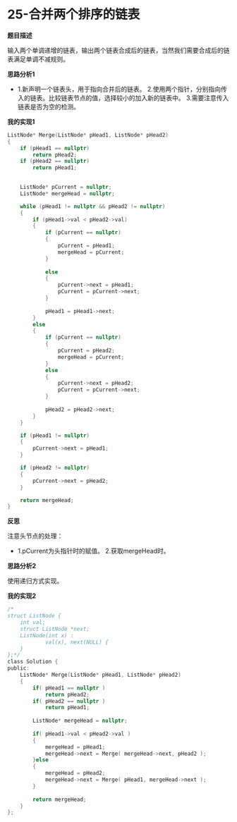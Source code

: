 # 25-合并两个排序的链表

**题目描述**

输入两个单调递增的链表，输出两个链表合成后的链表，当然我们需要合成后的链表满足单调不减规则。

**思路分析1**

-	1.新声明一个链表头，用于指向合并后的链表。
		2.使用两个指针，分别指向传入的链表。比较链表节点的值，选择较小的加入新的链表中。
		3.需要注意传入链表是否为空的检测。

**我的实现1**

```c
ListNode* Merge(ListNode* pHead1, ListNode* pHead2)
{
	if (pHead1 == nullptr)
		return pHead2;
	if (pHead2 == nullptr)
		return pHead1;

	
	ListNode* pCurrent = nullptr;
	ListNode* mergeHead = nullptr;

	while (pHead1 != nullptr && pHead2 != nullptr)
	{
		if (pHead1->val < pHead2->val)
		{
			if (pCurrent == nullptr)
			{
				pCurrent = pHead1;
				mergeHead = pCurrent;
			}
				
			else
			{
				pCurrent->next = pHead1;
				pCurrent = pCurrent->next;
			}
				
			pHead1 = pHead1->next;
		}
		else
		{
			if (pCurrent == nullptr)
			{
				pCurrent = pHead2;
				mergeHead = pCurrent;
			}
			else
			{
				pCurrent->next = pHead2;
				pCurrent = pCurrent->next;
			}
				
			pHead2 = pHead2->next;
		}
	}

	if (pHead1 != nullptr)
	{
		pCurrent->next = pHead1;
	}

	if (pHead2 != nullptr)
	{
		pCurrent->next = pHead2;
	}

	return mergeHead;
}
```

**反思**

注意头节点的处理：

-	1.pCurrent为头指针时的赋值。
		2.获取mergeHead时。

**思路分析2**

使用递归方式实现。

**我的实现2**

```c
/*
struct ListNode {
	int val;
	struct ListNode *next;
	ListNode(int x) :
			val(x), next(NULL) {
	}
};*/
class Solution {
public:
    ListNode* Merge(ListNode* pHead1, ListNode* pHead2)
    {
        if( pHead1 == nullptr )
            return pHead2;
        if( pHead2 == nullptr )
            return pHead1;
        
        ListNode* mergeHead = nullptr;
        
        if( pHead1->val < pHead2->val )
        {
            mergeHead = pHead1;
            mergeHead->next = Merge( mergeHead->next, pHead2 );
        }else
        {
            mergeHead = pHead2;
            mergeHead->next = Merge( pHead1, mergeHead->next );
        }
        
        return mergeHead;
    }
};
```